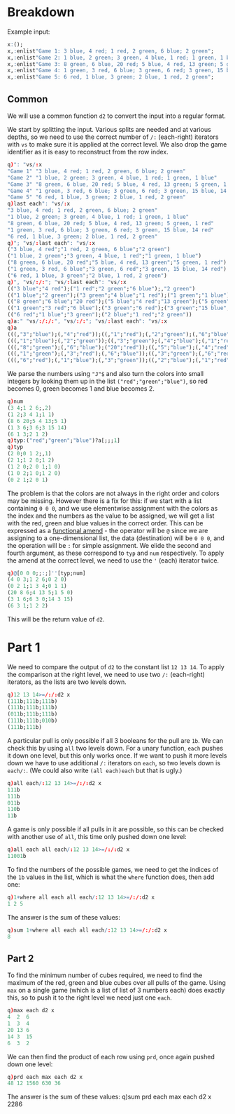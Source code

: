# Breakdown

Example input:
```q
x:();
x,:enlist"Game 1: 3 blue, 4 red; 1 red, 2 green, 6 blue; 2 green";
x,:enlist"Game 2: 1 blue, 2 green; 3 green, 4 blue, 1 red; 1 green, 1 blue";
x,:enlist"Game 3: 8 green, 6 blue, 20 red; 5 blue, 4 red, 13 green; 5 green, 1 red";
x,:enlist"Game 4: 1 green, 3 red, 6 blue; 3 green, 6 red; 3 green, 15 blue, 14 red";
x,:enlist"Game 5: 6 red, 1 blue, 3 green; 2 blue, 1 red, 2 green";
```

## Common
We will use a common function `d2` to convert the input into a regular format.

We start by splitting the input. Various splits are needed and at various depths, so we need to use the correct number of `/:` (each-right) iterators with `vs` to make sure it is applied at the correct level. We also drop the game identifier as it is easy to reconstruct from the row index.
```q
q)": "vs/:x
"Game 1" "3 blue, 4 red; 1 red, 2 green, 6 blue; 2 green"
"Game 2" "1 blue, 2 green; 3 green, 4 blue, 1 red; 1 green, 1 blue"
"Game 3" "8 green, 6 blue, 20 red; 5 blue, 4 red, 13 green; 5 green, 1 red"
"Game 4" "1 green, 3 red, 6 blue; 3 green, 6 red; 3 green, 15 blue, 14 red"
"Game 5" "6 red, 1 blue, 3 green; 2 blue, 1 red, 2 green"
q)last each": "vs/:x
"3 blue, 4 red; 1 red, 2 green, 6 blue; 2 green"
"1 blue, 2 green; 3 green, 4 blue, 1 red; 1 green, 1 blue"
"8 green, 6 blue, 20 red; 5 blue, 4 red, 13 green; 5 green, 1 red"
"1 green, 3 red, 6 blue; 3 green, 6 red; 3 green, 15 blue, 14 red"
"6 red, 1 blue, 3 green; 2 blue, 1 red, 2 green"
q)"; "vs/:last each": "vs/:x
("3 blue, 4 red";"1 red, 2 green, 6 blue";"2 green")
("1 blue, 2 green";"3 green, 4 blue, 1 red";"1 green, 1 blue")
("8 green, 6 blue, 20 red";"5 blue, 4 red, 13 green";"5 green, 1 red")
("1 green, 3 red, 6 blue";"3 green, 6 red";"3 green, 15 blue, 14 red")
("6 red, 1 blue, 3 green";"2 blue, 1 red, 2 green")
q)", "vs/:/:"; "vs/:last each": "vs/:x
(("3 blue";"4 red");("1 red";"2 green";"6 blue");,"2 green")
(("1 blue";"2 green");("3 green";"4 blue";"1 red");("1 green";"1 blue"))
(("8 green";"6 blue";"20 red");("5 blue";"4 red";"13 green");("5 green";"1 red"))
(("1 green";"3 red";"6 blue");("3 green";"6 red");("3 green";"15 blue";"14 red"))
(("6 red";"1 blue";"3 green");("2 blue";"1 red";"2 green"))
q)a:" "vs/:/:/:", "vs/:/:"; "vs/:last each": "vs/:x
q)a
(((,"3";"blue");(,"4";"red"));((,"1";"red");(,"2";"green");(,"6";"blue"));,(,"2";"green"))
(((,"1";"blue");(,"2";"green"));((,"3";"green");(,"4";"blue");(,"1";"red"));((,"1";"green");(,"1";"blue")))
(((,"8";"green");(,"6";"blue");("20";"red"));((,"5";"blue");(,"4";"red");("13";"green"));((,"5";"green");(,"1";"red")))
(((,"1";"green");(,"3";"red");(,"6";"blue"));((,"3";"green");(,"6";"red"));((,"3";"green");("15";"blue");("14";"red")))
(((,"6";"red");(,"1";"blue");(,"3";"green"));((,"2";"blue");(,"1";"red");(,"2";"green")))
```
We parse the numbers using `"J"$` and also turn the colors into small integers by looking them up in the list `("red";"green";"blue")`, so red becomes 0, green becomes 1 and blue becomes 2.
```q
q)num
(3 4;1 2 6;,2)
(1 2;3 4 1;1 1)
(8 6 20;5 4 13;5 1)
(1 3 6;3 6;3 15 14)
(6 1 3;2 1 2)
q)typ:("red";"green";"blue")?a[;;;1]
q)typ
(2 0;0 1 2;,1)
(2 1;1 2 0;1 2)
(1 2 0;2 0 1;1 0)
(1 0 2;1 0;1 2 0)
(0 2 1;2 0 1)
```
The problem is that the colors are not always in the right order and colors may be missing. However there is a fix for this: if we start with a list containing `0 0 0`, and we use elementwise assignment with the colors as the index and the numbers as the value to be assigned, we will get a list with the red, green and blue values in the correct order. This can be expressed as a [functional amend](https://code.kx.com/q/ref/apply/#amend-amend-at) - the operator will be `@` since we are assigning to a one-dimensional list, the data (destination) will be `0 0 0`, and the operation will be `:` for simple assignment. We elide the second and fourth argument, as these correspond to `typ` and `num` respectively. To apply the amend at the correct level, we need to use the `'` (each) iterator twice.
```q
q)@[0 0 0;;:;]''[typ;num]
(4 0 3;1 2 6;0 2 0)
(0 2 1;1 3 4;0 1 1)
(20 8 6;4 13 5;1 5 0)
(3 1 6;6 3 0;14 3 15)
(6 3 1;1 2 2)
```
This will be the return value of `d2`.

# Part 1
We need to compare the output of `d2` to the constant list `12 13 14`. To apply the comparison at the right level, we need to use two `/:` (each-right) iterators, as the lists are two levels down.
```q
q)12 13 14>=/:/:d2 x
(111b;111b;111b)
(111b;111b;111b)
(011b;111b;111b)
(111b;111b;010b)
(111b;111b)
```
A particular pull is only possible if all 3 booleans for the pull are `1b`. We can check this by using `all` two levels down. For a unary function, `each` pushes it down one level, but this only works once. If we want to push it more levels down we have to use additional `/:` iterators on `each`, so two levels down is `each/:`. (We could also write `(all each)each` but that is ugly.)
```q
q)all each/:12 13 14>=/:/:d2 x
111b
111b
011b
110b
11b
```
A game is only possible if all pulls in it are possible, so this can be checked with another use of `all`, this time only pushed down one level:
```q
q)all each all each/:12 13 14>=/:/:d2 x
11001b
```
To find the numbers of the possible games, we need to get the indices of the `1b` values in the list, which is what the `where` function does, then add one:
```q
q)1+where all each all each/:12 13 14>=/:/:d2 x
1 2 5
```
The answer is the sum of these values:
```q
q)sum 1+where all each all each/:12 13 14>=/:/:d2 x
8
```

## Part 2
To find the minimum number of cubes required, we need to find the maximum of the red, green and blue cubes over all pulls of the game. Using `max` on a single game (which is a list of list of 3 numbers each) does exactly this, so to push it to the right level we need just one `each`.
```q
q)max each d2 x
4  2  6
1  3  4
20 13 6
14 3  15
6  3  2
```
We can then find the product of each row using `prd`, once again pushed down one level:
```q
q)prd each max each d2 x
48 12 1560 630 36
```
The answer is the sum of these values:
q)sum prd each max each d2 x
2286
